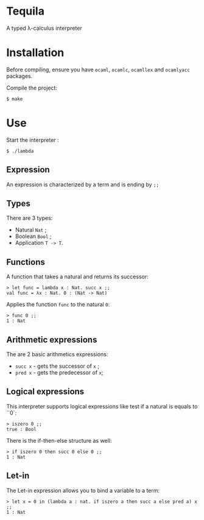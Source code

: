 # Tequila
A typed λ-calculus interpreter

# Installation

Before compiling, ensure you have `ocaml`, `ocamlc`, `ocamllex` and `ocamlyacc` packages.

Compile the project:
```
$ make
```

# Use

Start the interpreter :
```
$ ./lambda
```

## Expression
An expression is characterized by a term and is ending by `;;`

## Types
There are 3 types:
- Natural `Nat` ;
- Boolean `Bool` ;
- Application `T -> T`.

## Functions
A function that takes a natural and returns its successor:
```
> let func = lambda x : Nat. succ x ;;
val func = λx : Nat. 0 : (Nat -> Nat)
```

Applies the function `func` to the natural `0`:
```
> func 0 ;;
1 : Nat
```

## Arithmetic expressions
The are 2 basic arithmetics expressions:
- `succ x` - gets the successor of `x` ;
- `pred x` - gets the predecessor of `x`;

## Logical expressions
This interpreter supports logical expressions like test if a natural is equals to ``0`:
```
> iszero 0 ;;
true : Bool
```

There is the if-then-else structure as well:
```
> if iszero 0 then succ 0 else 0 ;;
1 : Nat
```

## Let-in
The Let-in expression allows you to bind a variable to a term:
```
> let x = 0 in (lambda a : nat. if iszero a then succ a else pred a) x ;;
1 : Nat
```
